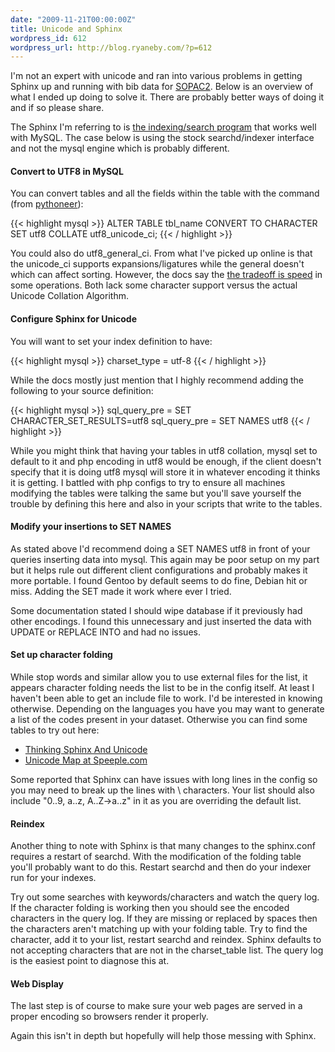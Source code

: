 ```yaml
---
date: "2009-11-21T00:00:00Z"
title: Unicode and Sphinx
wordpress_id: 612
wordpress_url: http://blog.ryaneby.com/?p=612
---
```

I'm not an expert with unicode and ran into various problems in getting Sphinx up and running with bib data for <a href="http://thesocialopac.net/">SOPAC2</a>. Below is an overview of what I ended up doing to solve it. There are probably better ways of doing it and if so please share.

The Sphinx I'm referring to is <a href="http://www.sphinxsearch.com/">the indexing/search program</a> that works well with MySQL. The case below is using the stock searchd/indexer interface and not the mysql engine which is probably different.

<h4>Convert to UTF8 in MySQL</h4>

You can convert tables and all the fields within the table with the command (from <a href="http://wolfram.kriesing.de/blog/index.php/2007/convert-mysql-db-to-utf8">pythoneer</a>):

{{< highlight mysql >}}
ALTER TABLE tbl_name CONVERT TO CHARACTER SET utf8 COLLATE utf8_unicode_ci;
{{< / highlight >}}

You could also do utf8_general_ci. From what I've picked up online is that the unicode_ci supports expansions/ligatures while the general doesn't which can affect sorting. However, the docs say the <a href="http://dev.mysql.com/doc/refman/5.0/en/charset-unicode-sets.html">the tradeoff is speed</a> in some operations. Both lack some character support versus the actual Unicode Collation Algorithm.

<h4>Configure Sphinx for Unicode</h4>

You will want to set your index definition to have:

{{< highlight mysql >}}
charset_type = utf-8
{{< / highlight >}}

While the docs mostly just mention that I highly recommend adding the following to your source definition:

{{< highlight mysql >}}
sql_query_pre = SET CHARACTER_SET_RESULTS=utf8
sql_query_pre = SET NAMES utf8
{{< / highlight >}}

While you might think that having your tables in utf8 collation, mysql set to default to it and php encoding in utf8 would be enough, if the client doesn't specify that it is doing utf8 mysql will store it in whatever encoding it thinks it is getting. I battled with php configs to try to ensure all machines modifying the tables were talking the same but you'll save yourself the trouble by defining this here and also in your scripts that write to the tables.

<h4>Modify your insertions to SET NAMES</h4>

As stated above I'd recommend doing a SET NAMES utf8 in front of your queries inserting data into mysql. This again may be poor setup on my part but it helps rule out different client configurations and probably makes it more portable. I found Gentoo by default seems to do fine, Debian hit or miss. Adding the SET made it work where ever I tried.

Some documentation stated I should wipe database if it previously had other encodings. I found this unnecessary and just inserted the data with UPDATE or REPLACE INTO and had no issues.

<h4>Set up character folding</h4>

While stop words and similar allow you to use external files for the list, it appears character folding needs the list to be in the config itself. At least I haven't been able to get an include file to work. I'd be interested in knowing otherwise. Depending on the languages you have you may want to generate a list of the codes present in your dataset. Otherwise you can find some tables to try out here:

<ul>
<li><a href="http://yob.id.au/2008/05/08/thinking-sphinx-and-unicode.html">Thinking Sphinx And Unicode</a></li>
<li><a href="http://speeple.com/unicode-maps.txt">Unicode Map at Speeple.com</a></li>
</ul>

Some reported that Sphinx can have issues with long lines in the config so you may need to break up the lines with \ characters. Your list should also include "0..9, a..z, A..Z->a..z" in it as you are overriding the default list.

<h4>Reindex</h4>

Another thing to note with Sphinx is that many changes to the sphinx.conf requires a restart of searchd. With the modification of the folding table you'll probably want to do this. Restart searchd and then do your indexer run for your indexes.

 Try out some searches with keywords/characters and watch the query log. If the character folding is working then you should see the encoded characters in the query log. If they are missing or replaced by spaces then the characters aren't matching up with your folding table. Try to find the character, add it to your list, restart searchd and reindex. Sphinx defaults to not accepting characters that are not in the charset_table list. The query log is the easiest point to diagnose this at.

<h4>Web Display</h4>

The last step is of course to make sure your web pages are served in a proper encoding so browsers render it properly.

Again this isn't in depth but hopefully will help those messing with Sphinx.
